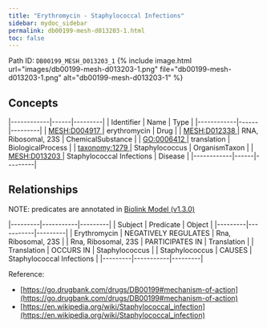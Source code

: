 ```yaml
---
title: "Erythromycin - Staphylococcal Infections"
sidebar: mydoc_sidebar
permalink: db00199-mesh-d013203-1.html
toc: false 
---
```



Path ID: `DB00199_MESH_D013203_1`
{% include image.html url="images/db00199-mesh-d013203-1.png" file="db00199-mesh-d013203-1.png" alt="db00199-mesh-d013203-1" %}

## Concepts

|------------|------|---------|
| Identifier | Name | Type    |
|------------|------|---------|
| <a href="https://identifiers.org/MESH:D004917">MESH:D004917 </a> | erythromycin | Drug |
| <a href="https://identifiers.org/MESH:D012338">MESH:D012338 </a> | RNA, Ribosomal, 23S | ChemicalSubstance |
| <a href="https://identifiers.org/GO:0006412">GO:0006412 </a> | translation | BiologicalProcess |
| <a href="https://identifiers.org/taxonomy:1279">taxonomy:1279 </a> | Staphylococcus | OrganismTaxon |
| <a href="https://identifiers.org/MESH:D013203">MESH:D013203 </a> | Staphylococcal Infections | Disease |
|------------|------|---------|

## Relationships


NOTE: predicates are annotated in <a href="https://github.com/biolink/biolink-model/releases/tag/v1.3.0">Biolink Model (v1.3.0)</a>

|---------|-----------|---------|
| Subject | Predicate | Object  |
|---------|-----------|---------|
| Erythromycin | NEGATIVELY REGULATES | Rna, Ribosomal, 23S |
| Rna, Ribosomal, 23S | PARTICIPATES IN | Translation |
| Translation | OCCURS IN | Staphylococcus |
| Staphylococcus | CAUSES | Staphylococcal Infections |
|---------|-----------|---------|

Reference: 
  - [https://go.drugbank.com/drugs/DB00199#mechanism-of-action](https://go.drugbank.com/drugs/DB00199#mechanism-of-action)
  - [https://en.wikipedia.org/wiki/Staphylococcal_infection](https://en.wikipedia.org/wiki/Staphylococcal_infection)
